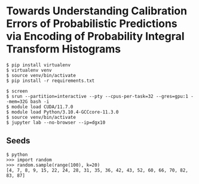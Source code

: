 # Towards Understanding Calibration Errors of Probabilistic Predictions via Encoding of Probability Integral Transform Histograms

    $ pip install virtualenv
    $ virtualenv venv
    $ source venv/bin/activate
    $ pip install -r requirements.txt

    $ screen
    $ srun --partition=interactive --pty --cpus-per-task=32 --gres=gpu:1 --mem=32G bash -i
    $ module load CUDA/11.7.0
    $ module load Python/3.10.4-GCCcore-11.3.0
    $ source venv/bin/activate
    $ jupyter lab --no-browser --ip=dgx10

## Seeds

    $ python
    >>> import random
    >>> random.sample(range(100), k=20)
    [4, 7, 8, 9, 15, 22, 24, 28, 31, 35, 36, 42, 43, 52, 60, 66, 70, 82, 83, 87]
